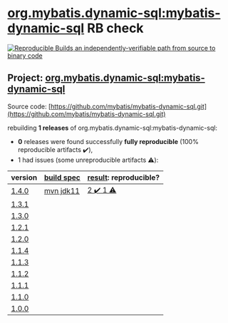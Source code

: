 [org.mybatis.dynamic-sql:mybatis-dynamic-sql](https://search.maven.org/artifact/org.mybatis.dynamic-sql/mybatis-dynamic-sql/) RB check
=======

[![Reproducible Builds](https://reproducible-builds.org/images/logos/rb.svg) an independently-verifiable path from source to binary code](https://reproducible-builds.org/)

## Project: [org.mybatis.dynamic-sql:mybatis-dynamic-sql](https://search.maven.org/artifact/org.mybatis.dynamic-sql/mybatis-dynamic-sql/)

Source code: [https://github.com/mybatis/mybatis-dynamic-sql.git](https://github.com/mybatis/mybatis-dynamic-sql.git)

rebuilding **1 releases** of org.mybatis.dynamic-sql:mybatis-dynamic-sql:
- **0** releases were found successfully **fully reproducible** (100% reproducible artifacts :heavy_check_mark:),
- 1 had issues (some unreproducible artifacts :warning:):

| version | [build spec](BUILDSPEC.md) | [result](https://reproducible-builds.org/docs/jvm/): reproducible? |
| -- | --------- | ------ |
| [1.4.0](https://search.maven.org/artifact/org.mybatis.dynamic-sql/mybatis-dynamic-sql/1.4.0/pom) | [mvn jdk11](mybatis-dynamic-sql-1.4.0.buildspec) | [2 :heavy_check_mark:  1 :warning:](mybatis-dynamic-sql-1.4.0.buildcompare) |
| [1.3.1](https://search.maven.org/artifact/org.mybatis.dynamic-sql/mybatis-dynamic-sql/1.3.1/pom) | | |
| [1.3.0](https://search.maven.org/artifact/org.mybatis.dynamic-sql/mybatis-dynamic-sql/1.3.0/pom) | | |
| [1.2.1](https://search.maven.org/artifact/org.mybatis.dynamic-sql/mybatis-dynamic-sql/1.2.1/pom) | | |
| [1.2.0](https://search.maven.org/artifact/org.mybatis.dynamic-sql/mybatis-dynamic-sql/1.2.0/pom) | | |
| [1.1.4](https://search.maven.org/artifact/org.mybatis.dynamic-sql/mybatis-dynamic-sql/1.1.4/pom) | | |
| [1.1.3](https://search.maven.org/artifact/org.mybatis.dynamic-sql/mybatis-dynamic-sql/1.1.3/pom) | | |
| [1.1.2](https://search.maven.org/artifact/org.mybatis.dynamic-sql/mybatis-dynamic-sql/1.1.2/pom) | | |
| [1.1.1](https://search.maven.org/artifact/org.mybatis.dynamic-sql/mybatis-dynamic-sql/1.1.1/pom) | | |
| [1.1.0](https://search.maven.org/artifact/org.mybatis.dynamic-sql/mybatis-dynamic-sql/1.1.0/pom) | | |
| [1.0.0](https://search.maven.org/artifact/org.mybatis.dynamic-sql/mybatis-dynamic-sql/1.0.0/pom) | | |
